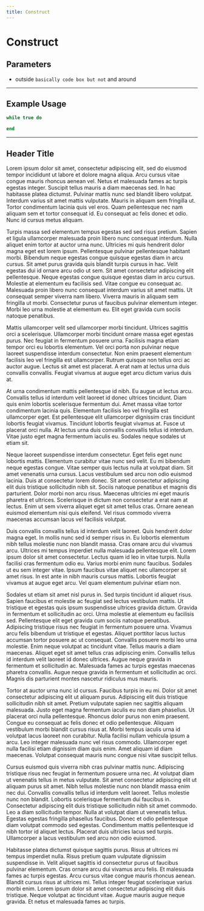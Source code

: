 ```yaml
---
title: Construct
---
```


# Construct

## Parameters

- outside `basically code box but not` and around

-----

## Example Usage

```Lua
while true do

end
```

-----

## Header Title

Lorem ipsum dolor sit amet, consectetur adipiscing elit, sed do eiusmod tempor incididunt ut labore et dolore magna aliqua. Arcu cursus vitae congue mauris rhoncus aenean vel. Netus et malesuada fames ac turpis egestas integer. Suscipit tellus mauris a diam maecenas sed. In hac habitasse platea dictumst. Pulvinar mattis nunc sed blandit libero volutpat. Interdum varius sit amet mattis vulputate. Mauris in aliquam sem fringilla ut. Tortor condimentum lacinia quis vel eros. Quam pellentesque nec nam aliquam sem et tortor consequat id. Eu consequat ac felis donec et odio. Nunc id cursus metus aliquam.

Turpis massa sed elementum tempus egestas sed sed risus pretium. Sapien et ligula ullamcorper malesuada proin libero nunc consequat interdum. Nulla aliquet enim tortor at auctor urna nunc. Ultricies mi quis hendrerit dolor magna eget est lorem ipsum. Pellentesque pulvinar pellentesque habitant morbi. Bibendum neque egestas congue quisque egestas diam in arcu cursus. Sit amet purus gravida quis blandit turpis cursus in hac. Velit egestas dui id ornare arcu odio ut sem. Sit amet consectetur adipiscing elit pellentesque. Neque egestas congue quisque egestas diam in arcu cursus. Molestie at elementum eu facilisis sed. Vitae congue eu consequat ac. Malesuada proin libero nunc consequat interdum varius sit amet mattis. Ut consequat semper viverra nam libero. Viverra mauris in aliquam sem fringilla ut morbi. Consectetur purus ut faucibus pulvinar elementum integer. Morbi leo urna molestie at elementum eu. Elit eget gravida cum sociis natoque penatibus.

Mattis ullamcorper velit sed ullamcorper morbi tincidunt. Ultrices sagittis orci a scelerisque. Ullamcorper morbi tincidunt ornare massa eget egestas purus. Nec feugiat in fermentum posuere urna. Facilisis magna etiam tempor orci eu lobortis elementum. Vel orci porta non pulvinar neque laoreet suspendisse interdum consectetur. Non enim praesent elementum facilisis leo vel fringilla est ullamcorper. Rutrum quisque non tellus orci ac auctor augue. Lectus sit amet est placerat. A erat nam at lectus urna duis convallis convallis. Feugiat vivamus at augue eget arcu dictum varius duis at.

At urna condimentum mattis pellentesque id nibh. Eu augue ut lectus arcu. Convallis tellus id interdum velit laoreet id donec ultrices tincidunt. Diam quis enim lobortis scelerisque fermentum dui. Amet massa vitae tortor condimentum lacinia quis. Elementum facilisis leo vel fringilla est ullamcorper eget. Est pellentesque elit ullamcorper dignissim cras tincidunt lobortis feugiat vivamus. Tincidunt lobortis feugiat vivamus at. Fusce ut placerat orci nulla. At lectus urna duis convallis convallis tellus id interdum. Vitae justo eget magna fermentum iaculis eu. Sodales neque sodales ut etiam sit.

Neque laoreet suspendisse interdum consectetur. Eget felis eget nunc lobortis mattis. Elementum curabitur vitae nunc sed velit. Eu mi bibendum neque egestas congue. Vitae semper quis lectus nulla at volutpat diam. Sit amet venenatis urna cursus. Lacus vestibulum sed arcu non odio euismod lacinia. Duis at consectetur lorem donec. Sit amet consectetur adipiscing elit duis tristique sollicitudin nibh sit. Sociis natoque penatibus et magnis dis parturient. Dolor morbi non arcu risus. Maecenas ultricies mi eget mauris pharetra et ultrices. Scelerisque in dictum non consectetur a erat nam at lectus. Enim ut sem viverra aliquet eget sit amet tellus cras. Ornare aenean euismod elementum nisi quis eleifend. Vel risus commodo viverra maecenas accumsan lacus vel facilisis volutpat.

Duis convallis convallis tellus id interdum velit laoreet. Quis hendrerit dolor magna eget. In mollis nunc sed id semper risus in. Eu lobortis elementum nibh tellus molestie nunc non blandit massa. Cras ornare arcu dui vivamus arcu. Ultrices mi tempus imperdiet nulla malesuada pellentesque elit. Lorem ipsum dolor sit amet consectetur. Lectus quam id leo in vitae turpis. Nulla facilisi cras fermentum odio eu. Varius morbi enim nunc faucibus. Sodales ut eu sem integer vitae. Ipsum faucibus vitae aliquet nec ullamcorper sit amet risus. In est ante in nibh mauris cursus mattis. Lobortis feugiat vivamus at augue eget arcu. Vel quam elementum pulvinar etiam non.

Sodales ut etiam sit amet nisl purus in. Sed turpis tincidunt id aliquet risus. Sapien faucibus et molestie ac feugiat sed lectus vestibulum mattis. Ut tristique et egestas quis ipsum suspendisse ultrices gravida dictum. Gravida in fermentum et sollicitudin ac orci. Urna molestie at elementum eu facilisis sed. Pellentesque elit eget gravida cum sociis natoque penatibus. Adipiscing tristique risus nec feugiat in fermentum posuere urna. Vivamus arcu felis bibendum ut tristique et egestas. Aliquet porttitor lacus luctus accumsan tortor posuere ac ut consequat. Convallis posuere morbi leo urna molestie. Enim neque volutpat ac tincidunt vitae. Tellus mauris a diam maecenas. Aliquet eget sit amet tellus cras adipiscing enim. Convallis tellus id interdum velit laoreet id donec ultrices. Augue neque gravida in fermentum et sollicitudin ac. Malesuada fames ac turpis egestas maecenas pharetra convallis. Augue neque gravida in fermentum et sollicitudin ac orci. Magnis dis parturient montes nascetur ridiculus mus mauris.

Tortor at auctor urna nunc id cursus. Faucibus turpis in eu mi. Dolor sit amet consectetur adipiscing elit ut aliquam purus. Adipiscing elit duis tristique sollicitudin nibh sit amet. Pretium vulputate sapien nec sagittis aliquam malesuada. Justo eget magna fermentum iaculis eu non diam phasellus. Ut placerat orci nulla pellentesque. Rhoncus dolor purus non enim praesent. Congue eu consequat ac felis donec et odio pellentesque. Aliquam vestibulum morbi blandit cursus risus at. Morbi tempus iaculis urna id volutpat lacus laoreet non curabitur. Nulla facilisi nullam vehicula ipsum a arcu. Leo integer malesuada nunc vel risus commodo. Ullamcorper eget nulla facilisi etiam dignissim diam quis enim. Amet aliquam id diam maecenas. Volutpat consequat mauris nunc congue nisi vitae suscipit tellus.

Cursus euismod quis viverra nibh cras pulvinar mattis nunc. Adipiscing tristique risus nec feugiat in fermentum posuere urna nec. At volutpat diam ut venenatis tellus in metus vulputate. Sit amet consectetur adipiscing elit ut aliquam purus sit amet. Nibh tellus molestie nunc non blandit massa enim nec dui. Convallis convallis tellus id interdum velit laoreet. Tellus molestie nunc non blandit. Lobortis scelerisque fermentum dui faucibus in. Consectetur adipiscing elit duis tristique sollicitudin nibh sit amet commodo. Leo a diam sollicitudin tempor. Nulla at volutpat diam ut venenatis tellus. Egestas egestas fringilla phasellus faucibus. Donec et odio pellentesque diam volutpat commodo sed egestas. Condimentum mattis pellentesque id nibh tortor id aliquet lectus. Placerat duis ultricies lacus sed turpis. Ullamcorper a lacus vestibulum sed arcu non odio euismod.

Habitasse platea dictumst quisque sagittis purus. Risus at ultrices mi tempus imperdiet nulla. Risus pretium quam vulputate dignissim suspendisse in. Velit aliquet sagittis id consectetur purus ut faucibus pulvinar elementum. Cras ornare arcu dui vivamus arcu felis. Et malesuada fames ac turpis egestas. Arcu cursus vitae congue mauris rhoncus aenean. Blandit cursus risus at ultrices mi. Tellus integer feugiat scelerisque varius morbi enim. Lorem ipsum dolor sit amet consectetur adipiscing elit duis tristique. Neque volutpat ac tincidunt vitae. Augue mauris augue neque gravida. Et netus et malesuada fames ac turpis.